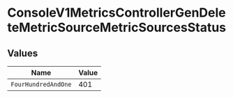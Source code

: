 # ConsoleV1MetricsControllerGenDeleteMetricSourceMetricSourcesStatus


## Values

| Name                | Value               |
| ------------------- | ------------------- |
| `FourHundredAndOne` | 401                 |